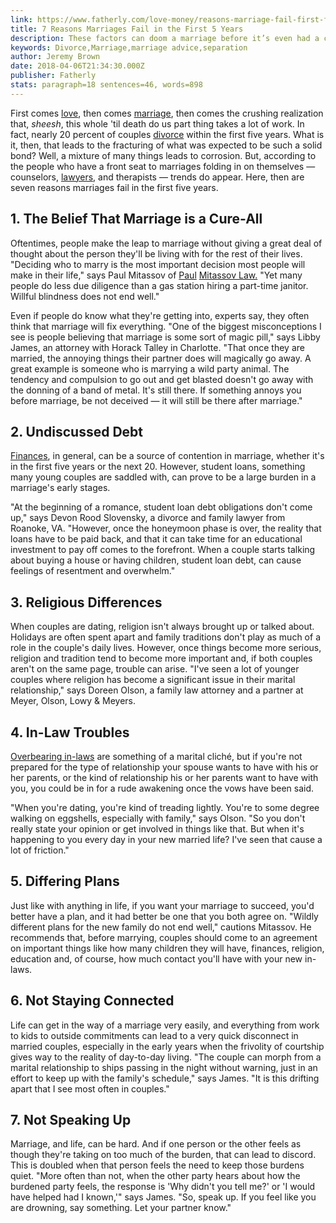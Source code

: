 ```yaml
---
link: https://www.fatherly.com/love-money/reasons-marriage-fail-first-five-years/
title: 7 Reasons Marriages Fail in the First 5 Years
description: These factors can doom a marriage before it’s even had a chance to start.
keywords: Divorce,Marriage,marriage advice,separation
author: Jeremy Brown
date: 2018-04-06T21:34:30.000Z
publisher: Fatherly
stats: paragraph=18 sentences=46, words=898
---
```

First comes [love](https://www.fatherly.com/tag/love/), then comes [marriage](https://www.fatherly.com/tag/marriage/), then comes the crushing realization that, _sheesh_, this whole 'til death do us part thing takes a lot of work. In fact, nearly 20 percent of couples [divorce](https://www.fatherly.com/tag/divorce/) within the first five years. What is it, then, that leads to the fracturing of what was expected to be such a solid bond? Well, a mixture of many things leads to corrosion. But, according to the people who have a front seat to marriages folding in on themselves — counselors, [lawyers](https://www.fatherly.com/love-money/relationships/the-5-most-common-reasons-marriages-fail-according-to-a-divorce-lawyer/), and therapists — trends do appear. Here, then are seven reasons marriages fail in the first five years.

## 1. The Belief That Marriage is a Cure-All

Oftentimes, people make the leap to marriage without giving a great deal of thought about the person they'll be living with for the rest of their lives. "Deciding who to marry is the most important decision most people will make in their life," says Paul Mitassov of [Paul](http://pm-legal.com) [Mitassov Law.](http://pm-legal.com) "Yet many people do less due diligence than a gas station hiring a part-time janitor. Willful blindness does not end well."

Even if people do know what they're getting into, experts say, they often think that marriage will fix everything. "One of the biggest misconceptions I see is people believing that marriage is some sort of magic pill," says Libby James, an attorney with Horack Talley in Charlotte. "That once they are married, the annoying things their partner does will magically go away. A great example is someone who is marrying a wild party animal. The tendency and compulsion to go out and get blasted doesn't go away with the donning of a band of metal. It's still there. If something annoys you before marriage, be not deceived — it will still be there after marriage."

## 2. Undiscussed Debt

[Finances](https://www.fatherly.com/tag/finances/), in general, can be a source of contention in marriage, whether it's in the first five years or the next 20. However, student loans, something many young couples are saddled with, can prove to be a large burden in a marriage's early stages.

"At the beginning of a romance, student loan debt obligations don't come up," says Devon Rood Slovensky, a divorce and family lawyer from Roanoke, VA. "However, once the honeymoon phase is over, the reality that loans have to be paid back, and that it can take time for an educational investment to pay off comes to the forefront. When a couple starts talking about buying a house or having children, student loan debt, can cause feelings of resentment and overwhelm."

## 3. Religious Differences

When couples are dating, religion isn't always brought up or talked about. Holidays are often spent apart and family traditions don't play as much of a role in the couple's daily lives. However, once things become more serious, religion and tradition tend to become more important and, if both couples aren't on the same page, trouble can arise. "I've seen a lot of younger couples where religion has become a significant issue in their marital relationship," says Doreen Olson, a family law attorney and a partner at Meyer, Olson, Lowy & Meyers.

## 4. In-Law Troubles

[Overbearing in-laws](https://www.fatherly.com/love-money/relationships/advice-overbearing-in-laws-setting-boundaries/) are something of a marital cliché, but if you're not prepared for the type of relationship your spouse wants to have with his or her parents, or the kind of relationship his or her parents want to have with you, you could be in for a rude awakening once the vows have been said.

"When you're dating, you're kind of treading lightly. You're to some degree walking on eggshells, especially with family," says Olson. "So you don't really state your opinion or get involved in things like that. But when it's happening to you every day in your new married life? I've seen that cause a lot of friction."

## 5. Differing Plans

Just like with anything in life, if you want your marriage to succeed, you'd better have a plan, and it had better be one that you both agree on. "Wildly different plans for the new family do not end well," cautions Mitassov. He recommends that, before marrying, couples should come to an agreement on important things like how many children they will have, finances, religion, education and, of course, how much contact you'll have with your new in-laws.

## 6. Not Staying Connected

Life can get in the way of a marriage very easily, and everything from work to kids to outside commitments can lead to a very quick disconnect in married couples, especially in the early years when the frivolity of courtship gives way to the reality of day-to-day living. "The couple can morph from a marital relationship to ships passing in the night without warning, just in an effort to keep up with the family's schedule," says James. "It is this drifting apart that I see most often in couples."

## 7. Not Speaking Up

Marriage, and life, can be hard. And if one person or the other feels as though they're taking on too much of the burden, that can lead to discord. This is doubled when that person feels the need to keep those burdens quiet. "More often than not, when the other party hears about how the burdened party feels, the response is 'Why didn't you tell me?' or 'I would have helped had I known,'" says James. "So, speak up. If you feel like you are drowning, say something. Let your partner know."
